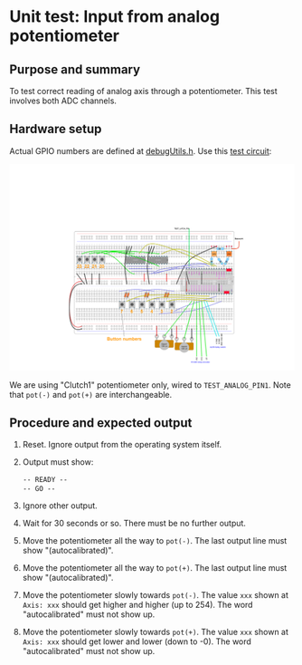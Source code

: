 # Unit test: Input from analog potentiometer

## Purpose and summary

To test correct reading of analog axis through a potentiometer. This test involves both ADC channels.

## Hardware setup

Actual GPIO numbers are defined at [debugUtils.h](./debugUtils.h).
Use this [test circuit](../../Protoboards/ESP32-WROOM-DevKitC-1.diy):

![Test circuit image](../../Protoboards/ProtoBoard-ESP32-Dekvit-C-1.png)

We are using "Clutch1" potentiometer only, wired to `TEST_ANALOG_PIN1`.
Note that `pot(-)` and `pot(+)` are interchangeable.

## Procedure and expected output

1. Reset. Ignore output from the operating system itself.
2. Output must show:

   ```text
   -- READY --
   -- GO --
   ```

3. Ignore other output.
4. Wait for 30 seconds or so. There must be no further output.
5. Move the potentiometer all the way to `pot(-)`. The last output line must show "(autocalibrated)".
6. Move the potentiometer all the way to `pot(+)`. The last output line must show "(autocalibrated)".
7. Move the potentiometer slowly towards `pot(-)`. The value `xxx` shown at `Axis: xxx` should get higher and higher (up to 254). The word "autocalibrated" must not show up.
8. Move the potentiometer slowly towards `pot(+)`. The value `xxx` shown at `Axis: xxx` should get lower and lower (down to -0). The word "autocalibrated" must not show up.

